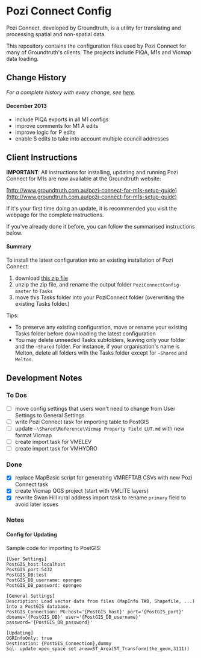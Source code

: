 # Pozi Connect Config

Pozi Connect, developed by Groundtruth, is a utility for translating and processing spatial and non-spatial data.

This repository contains the configuration files used by Pozi Connect for many of Groundtruth's clients. The projects include PIQA, M1s and Vicmap data loading.

## Change History

*For a complete history with every change, see [here](https://github.com/groundtruth/PoziConnectConfig/commits/master/~Shared).*

#### December 2013
* include PIQA exports in all M1 configs
* improve comments for M1 A edits
* improve logic for P edits
* enable S edits to take into account multiple council addresses

## Client Instructions

**IMPORTANT**: All instructions for installing, updating and running Pozi Connect for M1s are now available at the Groundtruth website:

[http://www.groundtruth.com.au/pozi-connect-for-m1s-setup-guide](http://www.groundtruth.com.au/pozi-connect-for-m1s-setup-guide)

If it's your first time doing an update, it is recommended you visit the webpage for the complete instructions.

If you've already done it before, you can follow the summarised instructions below.

#### Summary

To install the latest configuration into an existing installation of Pozi Connect:

1. download [this zip file](https://github.com/groundtruth/PoziConnectConfig/archive/master.zip)
2. unzip the zip file, and rename the output folder `PoziConnectConfig-master` to `Tasks`
3. move this Tasks folder into your PoziConnect folder (overwriting the existing Tasks folder.)

Tips:

* To preserve any existing configuration, move or rename your existing Tasks folder before downloading the latest configuration
* You may delete unneeded Tasks subfolders, leaving only your folder and the `~Shared` folder. For instance, if your organisation's name is Melton, delete all folders with the Tasks folder except for `~Shared` and `Melton`.

## Development Notes

### To Dos

- [ ] move config settings that users won't need to change from User Settings to General Settings
- [ ] write Pozi Connect task for importing table to PostGIS
- [ ] update `~\Shared\Reference\Vicmap Property Field LUT.md` with new format Vicmap
- [ ] create import task for VMELEV
- [ ] create import task for VMHYDRO

### Done

- [x] replace MapBasic script for generating VMREFTAB CSVs with new Pozi Connect task
- [x] create Vicmap QGS project (start with VMLITE layers)
- [x] rewrite Swan Hill rural address import task to rename `primary` field to avoid later issues

### Notes

#### Config for Updating

Sample code for importing to PostGIS:

```
[User Settings]
PostGIS_host:localhost
PostGIS_port:5432
PostGIS_DB:test
PostGIS_DB_username: opengeo
PostGIS_DB_password: opengeo

[General Settings]
Description: Load vector data from files (MapInfo TAB, Shapefile, ...) into a PostGIS database.
PostGIS_Connection: PG:host='{PostGIS_host}' port='{PostGIS_port}' dbname='{PostGIS_DB}' user='{PostGIS_DB_username}' password='{PostGIS_DB_password}'

[Updating]
OGRInfoOnly: true
Destination: {PostGIS_Connection},dummy
Sql: update open_space set area=ST_Area(ST_Transform(the_geom,3111))
```